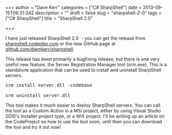 +++
author = "Dave Kerr"
categories = ["C# SharpShell"]
date = 2013-09-15T06:31:34Z
description = ""
draft = false
slug = "sharpshell-2-0"
tags = ["C# SharpShell"]
title = "SharpShell 2.0"

+++


I have just released SharpShell 2.0  - you can get the release from <a title="SharpShell on CodePlex" href="http://sharpshell.codeplex.com" target="_blank">sharpshell.codeplex.com</a> or the new GitHub page at <a title="SharpShell on GitHub" href="https://github.com/dwmkerr/sharpshell" target="_blank">github.com/dwmkerr/sharpshell</a>.

This release has been primarily a bugfixing release, but there is one very useful new feature, the Server Registration Manager tool (srm.exe). This is a standalone application that can be used to install and uninstall SharpShell servers.
<pre>srm install server.dll -codebase

srm uninstall server.dll</pre>
This tool makes it much easier to deploy SharpShell servers. You can call the tool as a Custom Action in a MSI project, either by using Visual Studio 2010's installer project type, or a WiX project. I'll be writing up an article on the CodeProject on how to use the tool soon, until then you can download the tool and try it out now!

